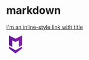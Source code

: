 # markdown

[I'm an inline-style link with title](https://www.google.com "Google's Homepage")

![alt text](https://github.com/adam-p/markdown-here/raw/master/src/common/images/icon48.png "Logo Title Text 1")
